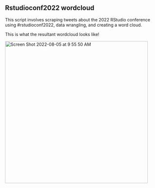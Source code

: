 ## Rstudioconf2022 wordcloud

This script involves scraping tweets about the 2022 RStudio conference using #rstudioconf2022, data wrangling, and creating a word cloud.

This is what the resultant wordcloud looks like!


<img width="468" alt="Screen Shot 2022-08-05 at 9 55 50 AM" src="https://user-images.githubusercontent.com/96138601/183126036-3f61422d-5185-4219-b672-4cbe626d2fe9.png">

